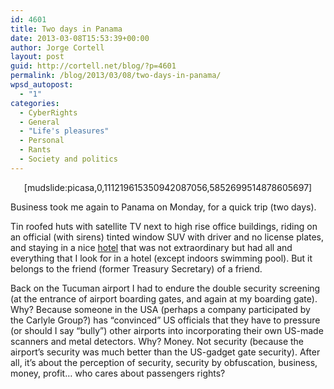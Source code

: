 ```yaml
---
id: 4601
title: Two days in Panama
date: 2013-03-08T15:53:39+00:00
author: Jorge Cortell
layout: post
guid: http://cortell.net/blog/?p=4601
permalink: /blog/2013/03/08/two-days-in-panama/
wpsd_autopost:
  - "1"
categories:
  - CyberRights
  - General
  - "Life's pleasures"
  - Personal
  - Rants
  - Society and politics
---
```

<p style="text-align: center">
  [mudslide:picasa,0,111219615350942087056,5852699514878605697]
</p>

Business took me again to Panama on Monday, for a quick trip (two days).

Tin roofed huts with satellite TV next to high rise office buildings, riding on an official (with sirens) tinted window SUV with driver and no license plates, and staying in a nice <a title="http://www.thebristol.com/panama/index.cfm" href="http://www.thebristol.com/panama/index.cfm" target="_blank">hotel</a> that was not extraordinary but had all and everything that I look for in a hotel (except indoors swimming pool). But it belongs to the friend (former Treasury Secretary) of a friend.

Back on the Tucuman airport I had to endure the double security screening (at the entrance of airport boarding gates, and again at my boarding gate). Why? Because someone in the USA (perhaps a company participated by the Carlyle Group?) has &#8220;convinced&#8221; US officials that they have to pressure (or should I say &#8220;bully&#8221;) other airports into incorporating their own US-made scanners and metal detectors. Why? Money. Not security (because the airport&#8217;s security was much better than the US-gadget gate security). After all, it&#8217;s about the perception of security, security by obfuscation, business, money, profit&#8230; who cares about passengers rights?
